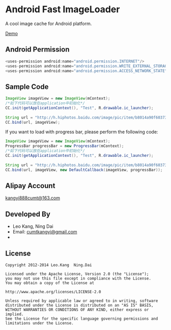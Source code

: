 Android Fast ImageLoader
=========

A cool image cache for Android platform.

[Demo][1]

Android Permission
-----------
```java
<uses-permission android:name="android.permission.INTERNET"/>
<uses-permission android:name="android.permission.WRITE_EXTERNAL_STORAGE"/>
<uses-permission android:name="android.permission.ACCESS_NETWORK_STATE"/>
```

Sample Code
-----------
```java
ImageView imageView = new ImageView(mContext);
/*如下代码可以放在application中初始化*/
CC.init(getApplicationContext(), "Test", R.drawable.ic_launcher);
        
String url = "http://h.hiphotos.baidu.com/image/pic/item/b8014a90f603738d26724c24b11bb051f819ecf8.jpg";
CC.bind(url, imageView);
```


If you want to load with progress bar, please perform the following code:

```java
ImageView imageView = new ImageView(mContext);
ProgressBar progressBar = new ProgressBar(mContext);
/*如下代码可以放在application中初始化*/
CC.init(getApplicationContext(), "Test", R.drawable.ic_launcher);
        
String url = "http://h.hiphotos.baidu.com/image/pic/item/b8014a90f603738d26724c24b11bb051f819ecf8.jpg";
CC.bind(url, imageView, new DefaultCallback(imageView, progressBar));
```

Alipay Account
------------
kangyi888cumt@163.com

Developed By
------------
* Leo Kang, Ning Dai
* Email:  cumtkangyi@gmail.com
* 
License
-------

    Copyright 2012-2014 Leo.Kang  Ning.Dai
    
    Licensed under the Apache License, Version 2.0 (the "License");
    you may not use this file except in compliance with the License.
    You may obtain a copy of the License at
    
    http://www.apache.org/licenses/LICENSE-2.0
    
    Unless required by applicable law or agreed to in writing, software
    distributed under the License is distributed on an "AS IS" BASIS,
    WITHOUT WARRANTIES OR CONDITIONS OF ANY KIND, either express or implied.
    See the License for the specific language governing permissions and
    limitations under the License.

[1]: http://kangvp.apps.cn/
